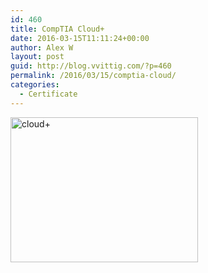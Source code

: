 ```yaml
---
id: 460
title: CompTIA Cloud+
date: 2016-03-15T11:11:24+00:00
author: Alex W
layout: post
guid: http://blog.vvittig.com/?p=460
permalink: /2016/03/15/comptia-cloud/
categories:
  - Certificate
---
```

<a href="https://www.certmetrics.com/comptia/public/transcript.aspx?transcript=K0ZX6LW2LNF1CDMD" rel="attachment wp-att-461"><img class="aligncenter wp-image-461 size-medium" src="http://blog.vvittig.com/wp-content/uploads/2016/03/cloud-300x232.png" alt="cloud+" width="300" height="232" srcset="https://blog.vvittig.com/wp-content/uploads/2016/03/cloud-300x232.png 300w, https://blog.vvittig.com/wp-content/uploads/2016/03/cloud.png 524w" sizes="(max-width: 300px) 100vw, 300px" /></a>